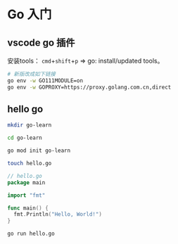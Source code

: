 # Go 入门

## vscode go 插件

安装tools：
`cmd`+`shift`+`p` => go: install/updated tools。
```bash
# 新版改成如下链接
go env -w GO111MODULE=on
go env -w GOPROXY=https://proxy.golang.com.cn,direct
```

## hello go

```bash
mkdir go-learn

cd go-learn

go mod init go-learn

touch hello.go
```

```go
// hello.go
package main

import "fmt"

func main() {
  fmt.Println("Hello, World!")
}
```

```
go run hello.go
```